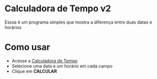 # Calculadora de Tempo v2

Esssa é um programa simples que mostra a diferença entre duas datas e horários

# Como usar

-   Acesse a [Calculadora de Tempo](https://dark13666.github.io/calculadora-de-tempo2 'Calculadora de Tempo')
-   Selecione uma data e um horário em cada campo
-   Clique em **CALCULAR**

